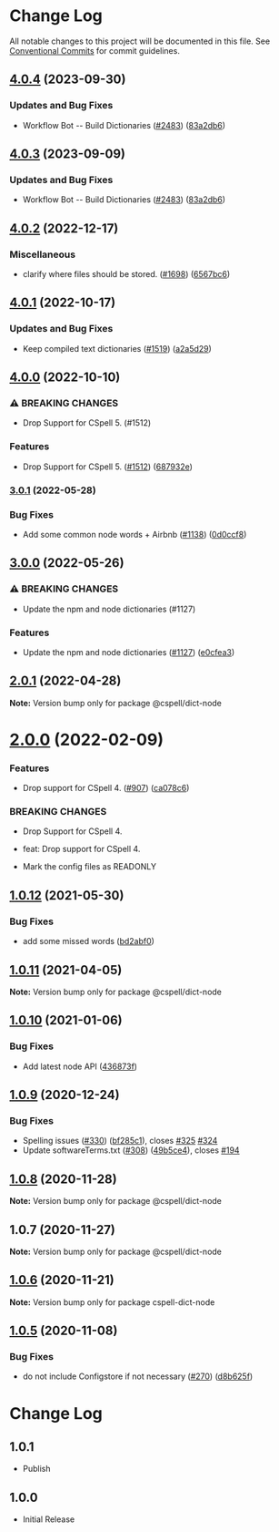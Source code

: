 # Change Log

All notable changes to this project will be documented in this file.
See [Conventional Commits](https://conventionalcommits.org) for commit guidelines.

## [4.0.4](https://github.com/kevintraver/cspell-dicts/compare/@cspell/dict-node-v4.0.3...@cspell/dict-node@4.0.4) (2023-09-30)


### Updates and Bug Fixes

* Workflow Bot -- Build Dictionaries ([#2483](https://github.com/kevintraver/cspell-dicts/issues/2483)) ([83a2db6](https://github.com/kevintraver/cspell-dicts/commit/83a2db659dd2adbb61c10d4552663f68a21fb9f4))

## [4.0.3](https://github.com/streetsidesoftware/cspell-dicts/compare/@cspell/dict-node@4.0.2...@cspell/dict-node@4.0.3) (2023-09-09)


### Updates and Bug Fixes

* Workflow Bot -- Build Dictionaries ([#2483](https://github.com/streetsidesoftware/cspell-dicts/issues/2483)) ([83a2db6](https://github.com/streetsidesoftware/cspell-dicts/commit/83a2db659dd2adbb61c10d4552663f68a21fb9f4))

## [4.0.2](https://github.com/streetsidesoftware/cspell-dicts/compare/@cspell/dict-node@4.0.1...@cspell/dict-node@4.0.2) (2022-12-17)


### Miscellaneous

* clarify where files should be stored. ([#1698](https://github.com/streetsidesoftware/cspell-dicts/issues/1698)) ([6567bc6](https://github.com/streetsidesoftware/cspell-dicts/commit/6567bc62130404cb32945bdcc3bf07316c839396))

## [4.0.1](https://github.com/streetsidesoftware/cspell-dicts/compare/@cspell/dict-node@4.0.0...@cspell/dict-node@4.0.1) (2022-10-17)


### Updates and Bug Fixes

* Keep compiled text dictionaries ([#1519](https://github.com/streetsidesoftware/cspell-dicts/issues/1519)) ([a2a5d29](https://github.com/streetsidesoftware/cspell-dicts/commit/a2a5d29edebddbc443758789105ad1b175483d41))

## [4.0.0](https://github.com/streetsidesoftware/cspell-dicts/compare/@cspell/dict-node@3.0.1...@cspell/dict-node@4.0.0) (2022-10-10)


### ⚠ BREAKING CHANGES

* Drop Support for CSpell 5. (#1512)

### Features

* Drop Support for CSpell 5. ([#1512](https://github.com/streetsidesoftware/cspell-dicts/issues/1512)) ([687932e](https://github.com/streetsidesoftware/cspell-dicts/commit/687932e187e4bce87d7904e3a2e53dd6de6ac372))

### [3.0.1](https://github.com/streetsidesoftware/cspell-dicts/compare/@cspell/dict-node@3.0.0...@cspell/dict-node@3.0.1) (2022-05-28)


### Bug Fixes

* Add some common node words + Airbnb ([#1138](https://github.com/streetsidesoftware/cspell-dicts/issues/1138)) ([0d0ccf8](https://github.com/streetsidesoftware/cspell-dicts/commit/0d0ccf8823f21e90a6fbd42631510bafd3dc3e9c))



## [3.0.0](https://github.com/streetsidesoftware/cspell-dicts/compare/@cspell/dict-node@2.0.1...@cspell/dict-node@3.0.0) (2022-05-26)


### ⚠ BREAKING CHANGES

* Update the npm and node dictionaries (#1127)

### Features

* Update the npm and node dictionaries ([#1127](https://github.com/streetsidesoftware/cspell-dicts/issues/1127)) ([e0cfea3](https://github.com/streetsidesoftware/cspell-dicts/commit/e0cfea3b57cefd89ba115893839816a93e1f5658))



## [2.0.1](https://github.com/streetsidesoftware/cspell-dicts/compare/@cspell/dict-node@2.0.0...@cspell/dict-node@2.0.1) (2022-04-28)

**Note:** Version bump only for package @cspell/dict-node





# [2.0.0](https://github.com/streetsidesoftware/cspell-dicts/compare/@cspell/dict-node@1.0.12...@cspell/dict-node@2.0.0) (2022-02-09)


### Features

* Drop support for CSpell 4. ([#907](https://github.com/streetsidesoftware/cspell-dicts/issues/907)) ([ca078c6](https://github.com/streetsidesoftware/cspell-dicts/commit/ca078c6a2e188cc3cf6276db1ba7e007f0f06f27))


### BREAKING CHANGES

* Drop Support for CSpell 4.

* feat: Drop support for CSpell 4.
* Mark the config files as READONLY





## [1.0.12](https://github.com/streetsidesoftware/cspell-dicts/compare/@cspell/dict-node@1.0.11...@cspell/dict-node@1.0.12) (2021-05-30)


### Bug Fixes

* add some missed words ([bd2abf0](https://github.com/streetsidesoftware/cspell-dicts/commit/bd2abf0e0f90ff41e8cdd8a84786c15ef0734333))





## [1.0.11](https://github.com/streetsidesoftware/cspell-dicts/compare/@cspell/dict-node@1.0.10...@cspell/dict-node@1.0.11) (2021-04-05)

**Note:** Version bump only for package @cspell/dict-node





## [1.0.10](https://github.com/streetsidesoftware/cspell-dicts/compare/@cspell/dict-node@1.0.9...@cspell/dict-node@1.0.10) (2021-01-06)


### Bug Fixes

* Add latest node API ([436873f](https://github.com/streetsidesoftware/cspell-dicts/commit/436873f95d42fe089b857b6292406976670446c2))





## [1.0.9](https://github.com/streetsidesoftware/cspell-dicts/compare/@cspell/dict-node@1.0.8...@cspell/dict-node@1.0.9) (2020-12-24)


### Bug Fixes

* Spelling issues ([#330](https://github.com/streetsidesoftware/cspell-dicts/issues/330)) ([bf285c1](https://github.com/streetsidesoftware/cspell-dicts/commit/bf285c182e16a5b73b28d3bd6fa5b3db5ac1cac0)), closes [#325](https://github.com/streetsidesoftware/cspell-dicts/issues/325) [#324](https://github.com/streetsidesoftware/cspell-dicts/issues/324)
* Update softwareTerms.txt ([#308](https://github.com/streetsidesoftware/cspell-dicts/issues/308)) ([49b5ce4](https://github.com/streetsidesoftware/cspell-dicts/commit/49b5ce4a2436f3c99969d6425128d55f84c8a7fc)), closes [#194](https://github.com/streetsidesoftware/cspell-dicts/issues/194)





## [1.0.8](https://github.com/streetsidesoftware/cspell-dicts/compare/@cspell/dict-node@1.0.7...@cspell/dict-node@1.0.8) (2020-11-28)

**Note:** Version bump only for package @cspell/dict-node





## 1.0.7 (2020-11-27)

**Note:** Version bump only for package @cspell/dict-node





## [1.0.6](https://github.com/streetsidesoftware/cspell-dicts/compare/cspell-dict-node@1.0.5...cspell-dict-node@1.0.6) (2020-11-21)

**Note:** Version bump only for package cspell-dict-node

## [1.0.5](https://github.com/streetsidesoftware/cspell-dicts/compare/cspell-dict-node@1.0.4...cspell-dict-node@1.0.5) (2020-11-08)

### Bug Fixes

- do not include Configstore if not necessary ([#270](https://github.com/streetsidesoftware/cspell-dicts/issues/270)) ([d8b625f](https://github.com/streetsidesoftware/cspell-dicts/commit/d8b625f2f42d5cc6c4a9390216ac1e5037886e44))

# Change Log

## 1.0.1

- Publish

## 1.0.0

- Initial Release

